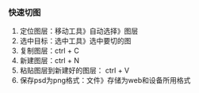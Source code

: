 ### 快速切图

1. 定位图层：移动工具》自动选择》图层
2. 选中目标：选中工具》选中要切的图
3. 复制图层：ctrl + C
4. 新建图层：ctrl + N
5. 粘贴图层到新建好的图层： ctrl + V
6. 保存psd为png格式：文件》存储为web和设备所用格式
